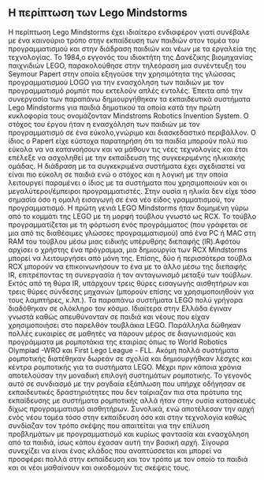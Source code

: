 ## Η περίπτωση των Lego Mindstorms

Η περίπτωση Lego Mindstorms έχει ιδιαίτερο ενδιαφέρον γιατί συνέβαλε με ένα καινούριο τρόπο στην εκπαίδευση των παιδιών στον τομέα του προγραμματισμού και στην διάδραση παιδιών και νέων με τα εργαλεία της τεχνολογίας. Το 1984,o εγγονός του ιδιοκτήτη της Δανέζικης βιομηχανίας παιχνιδιών LEGO, παρακολούθησε στην τηλεόραση μια συνέντευξη του Seymour Papert στην οποία εξηγούσε την χρησιμότητα της γλώσσας προγραμματισμού LOGO για την ενασχόληση των παιδιών με τον προγραμματισμό ρομπότ που εκτελούν απλές εντολές. Έπειτα από την συνεργασία των παραπάνω δημιουργήθηκαν τα εκπαιδευτικά συστήματα  Lego Mindstorms για παιδιά δημοτικού τα οποία κατά την πρώτη κυκλοφορία τους ονομάζονταν Μindstroms Robotics Invention System. Ο στόχος του έργου ήταν η ενασχόληση των παιδιών με τον προγραμματισμό σε ένα εύκολο,γνώριμο και διασκεδαστικό περιβάλλον. Ο ίδιος ο Papert είχε εύστοχα παρατηρήση ότι τα παιδία μπορούν πολύ πιο εύκολα να να κατανοήσουν και να μάθουν τις νέες τεχνολογίες και έτσι επέλεξε να ασχοληθεί με την εκπαίδευση της συγκεκριμένης ηλικιακής ομάδας. Η διάδραση με τα συγκεκριμένα συστήματα έχει σχεδιαστεί να είναι πιο εύκολη σε παιδιά ενώ ο στόχος και η λογική με την οποία λειτουργεί παραμένει ο ίδιος με τα συστήματα που χρησιμοποιούν και οι μεγαλύτεροι/έμπειροι προγραμματιστές. Στην ουσία η ηλικία δεν είχε τόσο σημασία όσο η ομαλή εισαγωγή σε ένα νέο είδος γραμματισμού, τον προγραμματισμό.
 Η πρώτη γενιά LEGO Mindstorms ήταν δομημένη γύρω από το κομμάτι της LEGO με τη μορφή τούβλου γνωστό ως RCX. Το τούβλο προγραμματίζεται με τη φόρτωση ενός προγράμματος (που γράφεται σε μια από τις διαθέσιμες γλώσσες προγραμματισμού) από ένα PC ή MAC στη RAM του τούβλου μέσω μιας ειδικής υπέρυθρης διεπαφής (IR).Αφότου αρχίσει ο χρήστης ένα πρόγραμμα, μια δημιουργία των RCX Mindstorms μπορεί να λειτουργήσει από μόνη της. Επίσης, δύο ή περισσότερα τούβλα RCX μπορούν να επικοινωνήσουν το ένα με το άλλο μέσω της διεπαφής IR, επιτρέποντας τη συνεργασία ή τον ανταγωνισμό μεταξύ των τούβλων. Εκτός από τη θύρα IR, υπάρχουν τρεις θύρες εισαγωγής αισθητήρων και τρεις θύρες σύνδεσης μηχανών (μπορούν επίσης να χρησιμοποιηθούν για τους λαμπτήρες, κ.λπ.).  Τα παραπάνω συστήματα LEGO πολύ γρήγορα διαδόθηκαν σε ολόκληρο τον κόσμο. Ιδιαίτερα στην Ελλάδα έγιναν γνωστά καθώς απευθύνονταν σε παιδιά και νέους που είχαν χρησιμοποιήσει στο παρελθόν τουβλάκια LEGO. Παράλληλα δώθηκαν πολλές ευκαιρίες σε μαθητές να πάρουν μέρος σε διαγωνισμούς και προγράμματα με ρομποτάκια της εταιρίας όπως το World Robotics Olympiad -WRO και First Lego League - FLL. Ακόμη πολλά συστήματα ρομποτικής διατέθηκαν δωρεάν σε σχολία και δημιουργήθκαν λέσχες και κέντρα ρομποτικής για τα συστήματα LEGO. Μέχρι πριν κάποια χρόνια αποτελούσαν την μοναδική επιλογή συστημάτων ρομποτικής. Το γεγονός αυτό σε συνδιασμό με την ραγδαία εξάπλωση που υπήρχε οδήγησαν σε εκπαιδευτικές δραστηριότητες που δεν ταίριαζαν πια στα πρότυπα της εκπαίδευσης με συστήματα ρομποτικής αλλά ήταν στην ουσία κατασκευές δίχως προγραμματισμό αισθητήρων. Συνολικά, ενώ αποτέλεσαν την αρχή ενός νέου τομέα τόσο στην εκπαίδευση όσο και στην τεχνολογία καθώς συνδίαζαν τον τρόπο σκέψης που απαιτείται για την επίλυση προβλημάτων με προγραμματισμό και κυρίως φαντασία και ενασχόληση από τα παιδιά, ίσως κάπου έχασαν αυτή την βασική αρχή. Σίγουρα συνεχίζει να είναι ένας κλάδος που αναπτύσσεται και μπορεί να προσφέρει πολλά στην εκπαίδευση και τον τρόπο με τον οποίο τα παιδιά και οι νέοι μαθαίνουν και οικοδομούν τις σκέψεις τους.


